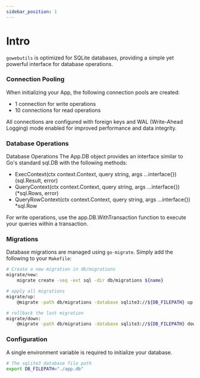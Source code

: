 ```yaml
---
sidebar_position: 1
---
```


# Intro

`gowebutils` is optimized for SQLite databases, providing a simple yet powerful interface for database operations.

### Connection Pooling

When initializing your App, the following connection pools are created:

- 1 connection for write operations
- 10 connections for read operations

All connections are configured with foreign keys and WAL (Write-Ahead Logging) mode enabled for improved performance and data integrity.

### Database Operations

Database Operations
The App.DB object provides an interface similar to Go's standard sql.DB with the following methods:

- ExecContext(ctx context.Context, query string, args ...interface{}) (sql.Result, error)
- QueryContext(ctx context.Context, query string, args ...interface{}) (\*sql.Rows, error)
- QueryRowContext(ctx context.Context, query string, args ...interface{}) \*sql.Row

For write operations, use the app.DB.WithTransaction function to execute your queries within a transaction.

### Migrations

Database migrations are managed using `go-migrate`. Simply add the following to your `Makefile`:

```sh
# Create a new migration in db/migrations
migrate/new:
	migrate create -seq -ext sql -dir db/migrations ${name}

# apply all migrations
migrate/up:
	@migrate -path db/migrations -database sqlite3://${DB_FILEPATH} up

# rollback the last migration
migrate/down:
	@migrate -path db/migrations -database sqlite3://${DB_FILEPATH} down 1
```

### Configuration

A single environment variable is required to initialize your database.

```sh
# The sqlite3 database file path
export DB_FILEPATH="./app.db"
```
